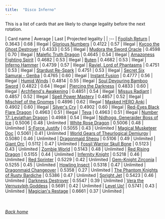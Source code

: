 ```yaml
---
title:  "Disco Inferno"
---
```


This is a list of cards that are likely to change legality before the next rotation.

| Card name | Average | Last | Projected legality |
| :-- |
[Foolish Return](https://db.ygoprodeck.com/card/?search=Foolish%20Return) | 0.3643 | 0.68 | Illegal |
[Glorious Numbers](https://db.ygoprodeck.com/card/?search=Glorious%20Numbers) | 0.4122 | 0.57 | Illegal |
[Kycoo the Ghost Destroyer](https://db.ygoprodeck.com/card/?search=Kycoo%20the%20Ghost%20Destroyer) | 0.4333 | 0.55 | Illegal |
[Mudora the Sword Oracle](https://db.ygoprodeck.com/card/?search=Mudora%20the%20Sword%20Oracle) | 0.4598 | 0.70 | Illegal |
[Malefic Truth Dragon](https://db.ygoprodeck.com/card/?search=Malefic%20Truth%20Dragon) | 0.4645 | 0.54 | Illegal |
[Amazoness Fighting Spirit](https://db.ygoprodeck.com/card/?search=Amazoness%20Fighting%20Spirit) | 0.4682 | 0.53 | Illegal |
[Buten](https://db.ygoprodeck.com/card/?search=Buten) | 0.4682 | 0.53 | Illegal |
[Inferno Hammer](https://db.ygoprodeck.com/card/?search=Inferno%20Hammer) | 0.4739 | 0.57 | Illegal |
[Raviel, Lord of Phantasms](https://db.ygoprodeck.com/card/?search=Raviel,%20Lord%20of%20Phantasms) | 0.4751 | 0.53 | Illegal |
[Stardust Re-Spark](https://db.ygoprodeck.com/card/?search=Stardust%20Re-Spark) | 0.4751 | 0.53 | Illegal |
[Secret Six Samurai - Genba](https://db.ygoprodeck.com/card/?search=Secret%20Six%20Samurai%20-%20Genba) | 0.4765 | 0.60 | Illegal |
[Instant Fusion](https://db.ygoprodeck.com/card/?search=Instant%20Fusion) | 0.4777 | 0.56 | Illegal |
[Humid Winds](https://db.ygoprodeck.com/card/?search=Humid%20Winds) | 0.4814 | 0.55 | Illegal |
[Soul Devouring Bamboo Sword](https://db.ygoprodeck.com/card/?search=Soul%20Devouring%20Bamboo%20Sword) | 0.4822 | 0.64 | Illegal |
[Piercing the Darkness](https://db.ygoprodeck.com/card/?search=Piercing%20the%20Darkness) | 0.4833 | 0.60 | Illegal |
[Archfiend's Awakening](https://db.ygoprodeck.com/card/?search=Archfiend's%20Awakening) | 0.4851 | 0.54 | Illegal |
[Missus Radiant](https://db.ygoprodeck.com/card/?search=Missus%20Radiant) | 0.4857 | 0.52 | Illegal |
[Spell Power Mastery](https://db.ygoprodeck.com/card/?search=Spell%20Power%20Mastery) | 0.4857 | 0.52 | Illegal |
[Mischief of the Gnomes](https://db.ygoprodeck.com/card/?search=Mischief%20of%20the%20Gnomes) | 0.4896 | 0.62 | Illegal |
[Masked HERO Anki](https://db.ygoprodeck.com/card/?search=Masked%20HERO%20Anki) | 0.4902 | 0.60 | Illegal |
[Silver's Cry](https://db.ygoprodeck.com/card/?search=Silver's%20Cry) | 0.4902 | 0.60 | Illegal |
[Red-Eyes Black Flare Dragon](https://db.ygoprodeck.com/card/?search=Red-Eyes%20Black%20Flare%20Dragon) | 0.4963 | 0.51 | Illegal |
[Teva](https://db.ygoprodeck.com/card/?search=Teva) | 0.4963 | 0.51 | Illegal |
[Number 17: Leviathan Dragon](https://db.ygoprodeck.com/card/?search=Number%2017:%20Leviathan%20Dragon) | 0.4988 | 0.54 | Illegal |
[Nidhogg, Generaider Boss of Ice](https://db.ygoprodeck.com/card/?search=Nidhogg,%20Generaider%20Boss%20of%20Ice) | 0.5006 | 0.48 | Unlimited |
[White Rose Dragon](https://db.ygoprodeck.com/card/?search=White%20Rose%20Dragon) | 0.5006 | 0.48 | Unlimited |
[S-Force Justify](https://db.ygoprodeck.com/card/?search=S-Force%20Justify) | 0.5055 | 0.43 | Unlimited |
[Magical Musketeer Doc](https://db.ygoprodeck.com/card/?search=Magical%20Musketeer%20Doc) | 0.5061 | 0.41 | Unlimited |
[World Gears of Theurlogical Demiurgy](https://db.ygoprodeck.com/card/?search=World%20Gears%20of%20Theurlogical%20Demiurgy) | 0.5080 | 0.46 | Unlimited |
[Dragonmaid Sheou](https://db.ygoprodeck.com/card/?search=Dragonmaid%20Sheou) | 0.5106 | 0.49 | Unlimited |
[Giant Orc](https://db.ygoprodeck.com/card/?search=Giant%20Orc) | 0.5112 | 0.47 | Unlimited |
[Fossil Warrior Skull Bone](https://db.ygoprodeck.com/card/?search=Fossil%20Warrior%20Skull%20Bone) | 0.5123 | 0.43 | Unlimited |
[Zombie World](https://db.ygoprodeck.com/card/?search=Zombie%20World) | 0.5143 | 0.48 | Unlimited |
[Red Rising Dragon](https://db.ygoprodeck.com/card/?search=Red%20Rising%20Dragon) | 0.5155 | 0.44 | Unlimited |
[Infernity Knight](https://db.ygoprodeck.com/card/?search=Infernity%20Knight) | 0.5218 | 0.46 | Unlimited |
[Red Sprinter](https://db.ygoprodeck.com/card/?search=Red%20Sprinter) | 0.5229 | 0.42 | Unlimited |
[Gem-Knight Zirconia](https://db.ygoprodeck.com/card/?search=Gem-Knight%20Zirconia) | 0.5255 | 0.45 | Unlimited |
[Howling Insect](https://db.ygoprodeck.com/card/?search=Howling%20Insect) | 0.5318 | 0.47 | Unlimited |
[Dragonmaid Changeover](https://db.ygoprodeck.com/card/?search=Dragonmaid%20Changeover) | 0.5358 | 0.27 | Unlimited |
[The Phantom Knights of Rusty Bardiche](https://db.ygoprodeck.com/card/?search=The%20Phantom%20Knights%20of%20Rusty%20Bardiche) | 0.5386 | 0.47 | Unlimited |
[Spright Jet](https://db.ygoprodeck.com/card/?search=Spright%20Jet) | 0.5423 | 0.46 | Unlimited |
[Darkness Destroyer](https://db.ygoprodeck.com/card/?search=Darkness%20Destroyer) | 0.5547 | 0.39 | Unlimited |
[Vera the Vernusylph Goddess](https://db.ygoprodeck.com/card/?search=Vera%20the%20Vernusylph%20Goddess) | 0.5691 | 0.42 | Unlimited |
[Level Up!](https://db.ygoprodeck.com/card/?search=Level%20Up!) | 0.5741 | 0.43 | Unlimited |
[Magician's Restage](https://db.ygoprodeck.com/card/?search=Magician's%20Restage) | 0.6661 | 0.37 | Unlimited |

<br>

###### [Back home](index)